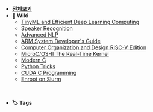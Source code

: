 - [**전체보기**](dashboard.md)
- **📙 Wiki**
  - [TinyML and Efficient Deep Learning Computing](MIT-Efficient-AI/notes/)
  - [Speaker Recognition](udemy-speaker-recognition/notes/)
  - [Advanced NLP](notes/cs11-711/README.md)
  - [ARM System Developer's Guide](arm-system-developers-guide/notes/)
  - [Computer Organization and Design RISC-V Edition](COD-RISC-V/notes/)
  - [MicroC/OS-II The Real-Time Kernel](MicroC_OS-II/notes/)
  - [Modern C](notes/modern-c/README.md)
  - [Python Tricks](notes/python-trick/README.md)
  - [CUDA C Programming](notes/pro-cuda-c/README.md)
  - [Enroot on Slurm](notes/enroot-slurm/README.md)

<br/>

- **🏷️ Tags**
<!-- tag-list -->

<br/>
<br/> 

<div class="clock-container">
    <div class="date"></div>
    <div class="time"></div>
</div>